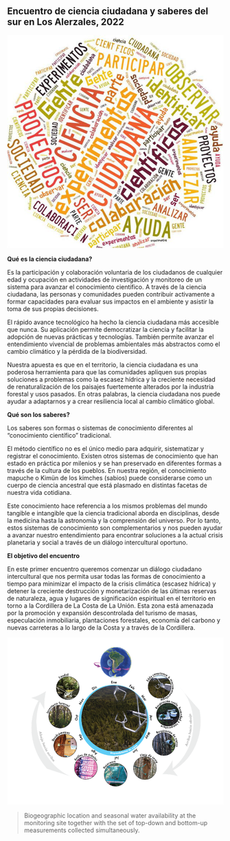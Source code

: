 ## Encuentro de ciencia ciudadana y saberes del sur en Los Alerzales, 2022

<img src="images/ciencia-ciudadana7.jpg?raw=true"/>

**Qué es la ciencia ciudadana?** 

Es la participación y colaboración voluntaria de los ciudadanos de cualquier edad y ocupación en actividades de investigación y monitoreo de un sistema para avanzar el conocimiento científico. A través de la ciencia ciudadana, las personas y comunidades pueden contribuir activamente a formar capacidades para evaluar sus impactos en el ambiente y asistir la toma de sus propias decisiones. 

El rápido avance tecnológico ha hecho la ciencia ciudadana más accesible que nunca. Su aplicación permite democratizar la ciencia y facilitar la adopción de nuevas prácticas y tecnologías. También permite avanzar el entendimiento vivencial de problemas ambientales más abstractos como el cambio climático y la pérdida de la biodiversidad. 

Nuestra apuesta es que en el territorio, la ciencia ciudadana es una poderosa herramienta para que las comunidades apliquen sus propias soluciones a problemas como la escasez hídrica y la creciente necesidad de renaturalización de los paisajes fuertemente alterados por la industria forestal y usos pasados. En otras palabras, la ciencia ciudadana nos puede ayudar a adaptarnos y a crear resiliencia local al cambio climático global.

**Qué son los saberes?**

Los saberes son formas o sistemas de conocimiento diferentes al “conocimiento científico” tradicional.

El método científico no es el único medio para adquirir, sistematizar y registrar el conocimiento. Existen otros sistemas de conocimiento que han estado en práctica por milenios y se han preservado en diferentes formas a través de la cultura de los pueblos. En nuestra región, el conocimiento mapuche o Kimün de los kimches (sabios) puede considerarse como un cuerpo de ciencia ancestral que está plasmado en distintas facetas de nuestra vida cotidiana.

Este conocimiento hace referencia a los mismos problemas del mundo tangible e intangible que la ciencia tradicional aborda en disciplinas, desde la medicina hasta la astronomía y la comprensión del universo. Por lo tanto, estos sistemas de conocimiento son complementarios y nos pueden ayudar a avanzar nuestro entendimiento para encontrar soluciones a la actual crisis planetaria y social a través de un diálogo intercultural oportuno.

**El objetivo del encuentro**

En este primer encuentro queremos comenzar un diálogo ciudadano intercultural que nos permita usar todas las formas de conocimiento a tiempo para minimizar el impacto de la crisis climática (escasez hídrica) y detener la creciente destrucción y monetarización de las últimas reservas de naturaleza, agua y lugares de significación espiritual en el territorio en torno a la Cordillera de La Costa de La Unión. Esta zona está amenazada por la promoción y expansión descontrolada del turismo de masas, especulación inmobiliaria, plantaciones forestales, economía del carbono y nuevas carreteras a lo largo de la Costa y a través de la Cordillera. 




<img src="images/site_diagram_v2_ES.png?raw=true"/>

> Biogeographic location and seasonal water availability at the monitoring site together with the set of top-down and bottom-up measurements collected simultaneously.


